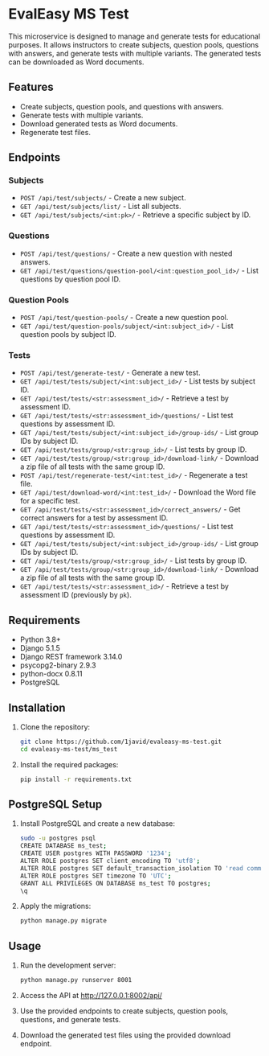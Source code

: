 # EvalEasy MS Test

This microservice is designed to manage and generate tests for educational purposes. It allows instructors to create subjects, question pools, questions with answers, and generate tests with multiple variants. The generated tests can be downloaded as Word documents.

## Features
- Create subjects, question pools, and questions with answers.
- Generate tests with multiple variants.
- Download generated tests as Word documents.
- Regenerate test files.

## Endpoints

### Subjects

- `POST /api/test/subjects/` - Create a new subject.
- `GET /api/test/subjects/list/` - List all subjects.
- `GET /api/test/subjects/<int:pk>/` - Retrieve a specific subject by ID.

### Questions

- `POST /api/test/questions/` - Create a new question with nested answers.
- `GET /api/test/questions/question-pool/<int:question_pool_id>/` - List questions by question pool ID.

### Question Pools

- `POST /api/test/question-pools/` - Create a new question pool.
- `GET /api/test/question-pools/subject/<int:subject_id>/` - List question pools by subject ID.

### Tests

- `POST /api/test/generate-test/` - Generate a new test.
- `GET /api/test/tests/subject/<int:subject_id>/` - List tests by subject ID.
- `GET /api/test/tests/<str:assessment_id>/` - Retrieve a test by assessment ID.
- `GET /api/test/tests/<str:assessment_id>/questions/` - List test questions by assessment ID.
- `GET /api/test/tests/subject/<int:subject_id>/group-ids/` - List group IDs by subject ID.
- `GET /api/test/tests/group/<str:group_id>/` - List tests by group ID.
- `GET /api/test/tests/group/<str:group_id>/download-link/` - Download a zip file of all tests with the same group ID.
- `POST /api/test/regenerate-test/<int:test_id>/` - Regenerate a test file.
- `GET /api/test/download-word/<int:test_id>/` - Download the Word file for a specific test.
- `GET /api/test/tests/<str:assessment_id>/correct_answers/` - Get correct answers for a test by assessment ID.
- `GET /api/test/tests/<str:assessment_id>/questions/` - List test questions by assessment ID.
- `GET /api/test/tests/subject/<int:subject_id>/group-ids/` - List group IDs by subject ID.
- `GET /api/test/tests/group/<str:group_id>/` - List tests by group ID.
- `GET /api/test/tests/group/<str:group_id>/download-link/` - Download a zip file of all tests with the same group ID.
- `GET /api/test/tests/<str:assessment_id>/` - Retrieve a test by assessment ID (previously by `pk`).


## Requirements
- Python 3.8+
- Django 5.1.5
- Django REST framework 3.14.0
- psycopg2-binary 2.9.3
- python-docx 0.8.11
- PostgreSQL

## Installation
1. Clone the repository:
    ```sh
    git clone https://github.com/1javid/evaleasy-ms-test.git
    cd evaleasy-ms-test/ms_test
    ```

2. Install the required packages:
    ```sh
    pip install -r requirements.txt
    ```

## PostgreSQL Setup
1. Install PostgreSQL and create a new database:
    ```sh
    sudo -u postgres psql
    CREATE DATABASE ms_test;
    CREATE USER postgres WITH PASSWORD '1234';
    ALTER ROLE postgres SET client_encoding TO 'utf8';
    ALTER ROLE postgres SET default_transaction_isolation TO 'read committed';
    ALTER ROLE postgres SET timezone TO 'UTC';
    GRANT ALL PRIVILEGES ON DATABASE ms_test TO postgres;
    \q
    ```

2. Apply the migrations:
    ```sh
    python manage.py migrate
    ```

## Usage
1. Run the development server:
    ```sh
    python manage.py runserver 8001
    ```

2. Access the API at http://127.0.0.1:8002/api/

3. Use the provided endpoints to create subjects, question pools, questions, and generate tests.

4. Download the generated test files using the provided download endpoint.